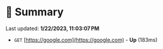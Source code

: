 # 📖 Summary
Last updated: **1/22/2023, 11:03:07 PM**

- `GET` [https://google.com](https://google.com) - **Up** (183ms)

